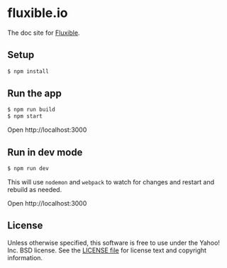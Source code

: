 # fluxible.io

The doc site for [Fluxible](https://github.com/yahoo/fluxible).


## Setup

```bash
$ npm install
```


## Run the app

```bash
$ npm run build
$ npm start
```

Open http://localhost:3000


## Run in dev mode

```bash
$ npm run dev
```

This will use `nodemon` and `webpack` to watch for changes and restart and
rebuild as needed.

Open http://localhost:3000


## License

Unless otherwise specified, this software is free to use under the Yahoo! Inc.
BSD license. See the [LICENSE file][] for license text and copyright
information.

[LICENSE file]: https://github.com/yahoo/flux-examples/blob/master/LICENSE.md
